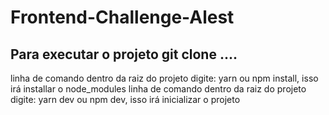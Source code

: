 # Frontend-Challenge-Alest
## Para executar o projeto git clone ....
linha de comando dentro da raiz do projeto digite: yarn ou npm install, isso irá installar o node_modules 
linha de comando dentro da raiz do projeto digite: yarn dev ou npm dev, isso irá inicializar o projeto
